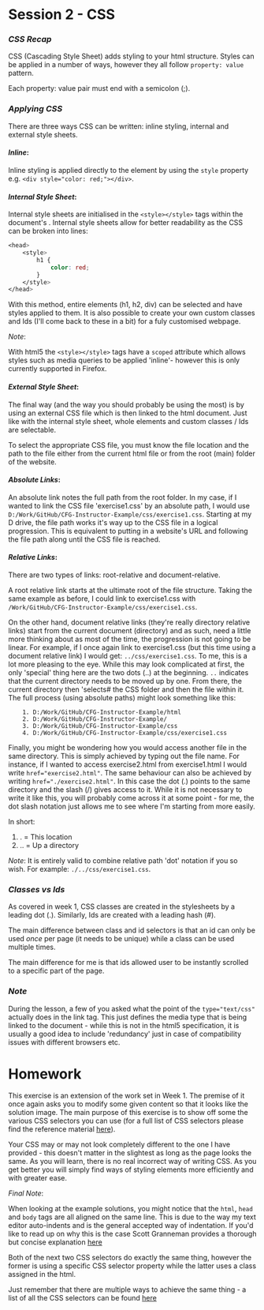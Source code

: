 # Session 2 - CSS
### _CSS Recap_
CSS (Cascading Style Sheet) adds styling to your html structure.
Styles can be applied in a number of ways, however they all follow `property: value` pattern.

Each property: value pair must end with a semicolon (;).

### _Applying CSS_
There are three ways CSS can be written: inline styling, internal and external style sheets.

#### _Inline_:
Inline styling is applied directly to the element by using the `style` property e.g. `<div style="color: red;"></div>`.

#### _Internal Style Sheet_:
Internal style sheets are initialised in the `<style></style>` tags within the document's <head>. Internal style sheets allow for better readability as the CSS can be broken into lines: 
```css
<head>
	<style>
		h1 {
			color: red;
		}
	</style>
</head>
```

With this method, entire elements (h1, h2, div) can be selected and have styles applied to them. It is also possible to create your own custom classes and Ids (I'll come back to these in a bit) for a fuly customised webpage.

_Note_:

With html5 the `<style></style>` tags have a `scoped` attribute which allows styles such as media queries to be applied 'inline'- however this is only currently supported in Firefox.

#### _External Style Sheet_:
The final way (and the way you should probably be using the most) is by using an external CSS file which is then linked to the html document.
Just like with the internal style sheet, whole elements and custom classes / Ids are selectable.

To select the appropriate CSS file, you must know the file location and the path to the file either from the current html file or from the root (main) folder of the website.

#### _Absolute Links_:
An absolute link notes the full path from the root folder.
In my case, if I wanted to link the CSS file 'exercise1.css' by an absolute path, I would use `D:/Work/GitHub/CFG-Instructor-Example/css/exercise1.css`. Starting at my D drive, the file path works it's way up to the CSS file in a logical progression. This is equivalent to putting in a website's URL and following the file path along until the CSS file is reached.


#### _Relative Links_:
There are two types of links: root-relative and document-relative.

A root relative link starts at the ultimate root of the file structure. Taking the same example as before, I could link to exercise1.css with `/Work/GitHub/CFG-Instructor-Example/css/exercise1.css`.

On the other hand, document relative links (they're really directory relative links) start from the current document (directory) and as such, need a little more thinking about as most of the time, the progression is not going to be linear. For example, if I once again link to exercise1.css (but this time using a document relative link) I would get: `../css/exercise1.css`. To me, this is a lot more pleasing to the eye. While this may look  complicated at first, the only 'special' thing here are the two dots (..) at the beginning. `..` indicates that the current directory needs to be moved up by one. From there, the current directory then 'selects# the CSS folder and then the file within it. The full process (using absolute paths) might look something like this:

		1. D:/Work/GitHub/CFG-Instructor-Example/html
		2. D:/Work/GitHub/CFG-Instructor-Example/
		3. D:/Work/GitHub/CFG-Instructor-Example/css
		4. D:/Work/GitHub/CFG-Instructor-Example/css/exercise1.css


Finally, you might be wondering how you would access another file in the same directory. This is simply achieved by typing out the file name. For instance, if I wanted to access exercise2.html from exercise1.html I would write `href="exercise2.html"`. The same behaviour can also be achieved by writing `href="./exercise2.html"`. In this case the dot (.) points to the same directory and the slash (/) gives access to it. While it is not necessary to write it like this, you will probably come across it at some point - for me, the dot slash notation just allows me to see where I'm starting from more easily.

In short:

1. .  = This location
2. .. = Up a directory

_Note_:
It is entirely valid to combine relative path 'dot' notation if you so wish. For example: `./../css/exercise1.css`.

### _Classes vs Ids_
As covered in week 1, CSS classes are created in the stylesheets by a leading dot (.). Similarly, Ids are created with a leading hash (#).

The main difference between class and id selectors is that an id can only be used _once_ per page (it needs to be unique) while a class can be used multiple times.

The main difference for me is that ids allowed user to be instantly scrolled to a specific part of the page.

### _Note_
During the lesson, a few of you asked what the point of the `type="text/css"` actually does in the link tag.
This just defines the media type that is being linked to the document - while this is not in the html5 specification, it is usually a good idea to include 'redundancy' just in case of compatibility issues with different browsers etc.

# Homework
This exercise is an extension of the work set in Week 1. The premise of it once again asks you to modify some given content so that it looks like the solution image. The main purpose of this exercise is to show off some the various CSS selectors you can use (for a full list of CSS selectors please find the reference material [here](https://www.w3schools.com/cssref/css_selectors.asp "CSS Selectors")).

Your CSS may or may not look completely different to the one I have provided - this doesn't matter in the slightest as long as the page looks the same. As you will learn, there is no real incorrect way of writing CSS. As you get better you will simply find ways of styling elements more efficiently and with greater ease. 

_Final Note_:

When looking at the example solutions, you might notice that the `html`, `head` and `body` tags are all aligned on the same line. This is due to the way my text editor auto-indents and is the general accepted way of indentation. If you'd like to read up on why this is the case Scott Granneman provides a thorough but concise explanation [here](https://www.granneman.com/webdev/coding/formatting-and-indenting-your-html/#what-about-the-basic-structure "HTML Indentation")

Both of the next two CSS selectors do exactly the same thing,
however the former is using a specific CSS selector property while the 
latter uses a class assigned in the html.

Just remember that there are multiple ways to achieve the same thing - a list of all the CSS selectors can be found [here](https://www.w3schools.com/cssref/css_selectors.asp "CSS Selectors")
